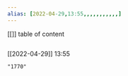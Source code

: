 ```yaml
---
alias: [2022-04-29,13:55,,,,,,,,,,,]
---
```

[[]]
table of content
```toc
```

[[2022-04-29]] 13:55

```query
"1770"
```
